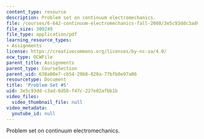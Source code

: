 ```yaml
---
content_type: resource
description: Problem set on continuum electromechanics.
file: /courses/6-642-continuum-electromechanics-fall-2008/3e5c93ddc3ad6d5bf47c227e02afbb1b_pset5.pdf
file_size: 309249
file_type: application/pdf
learning_resource_types:
- Assignments
license: https://creativecommons.org/licenses/by-nc-sa/4.0/
ocw_type: OCWFile
parent_title: Assignments
parent_type: CourseSection
parent_uid: 630a08e7-cb54-29b8-820a-77bfb0e97a06
resourcetype: Document
title: 'Problem Set #5'
uid: 3e5c93dd-c3ad-6d5b-f47c-227e02afbb1b
video_files:
  video_thumbnail_file: null
video_metadata:
  youtube_id: null
---
```

Problem set on continuum electromechanics.
